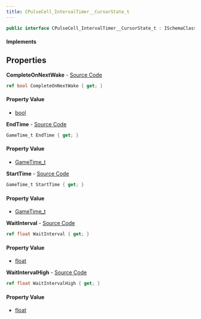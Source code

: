 ```yaml
---
title: CPulseCell_IntervalTimer__CursorState_t
---
```


```csharp
public interface CPulseCell_IntervalTimer__CursorState_t : ISchemaClass<CPulseCell_IntervalTimer__CursorState_t>, ISchemaField, ISchemaClass, INativeHandle
```

#### Implements

## Properties

**CompleteOnNextWake** - [Source Code](https://github.com/swiftly-solution/swiftlys2/blob/master/managed/src/SwiftlyS2.Generated/Schemas/Interfaces/CPulseCell_IntervalTimer__CursorState_t.cs#L24)

```csharp
ref bool CompleteOnNextWake { get; }
```

#### Property Value

- [bool](https://learn.microsoft.com/dotnet/api/system.boolean)

**EndTime** - [Source Code](https://github.com/swiftly-solution/swiftlys2/blob/master/managed/src/SwiftlyS2.Generated/Schemas/Interfaces/CPulseCell_IntervalTimer__CursorState_t.cs#L18)

```csharp
GameTime_t EndTime { get; }
```

#### Property Value

- [GameTime_t](/docs/api/shared/schemadefinitions/gametime_t)

**StartTime** - [Source Code](https://github.com/swiftly-solution/swiftlys2/blob/master/managed/src/SwiftlyS2.Generated/Schemas/Interfaces/CPulseCell_IntervalTimer__CursorState_t.cs#L16)

```csharp
GameTime_t StartTime { get; }
```

#### Property Value

- [GameTime_t](/docs/api/shared/schemadefinitions/gametime_t)

**WaitInterval** - [Source Code](https://github.com/swiftly-solution/swiftlys2/blob/master/managed/src/SwiftlyS2.Generated/Schemas/Interfaces/CPulseCell_IntervalTimer__CursorState_t.cs#L20)

```csharp
ref float WaitInterval { get; }
```

#### Property Value

- [float](https://learn.microsoft.com/dotnet/api/system.single)

**WaitIntervalHigh** - [Source Code](https://github.com/swiftly-solution/swiftlys2/blob/master/managed/src/SwiftlyS2.Generated/Schemas/Interfaces/CPulseCell_IntervalTimer__CursorState_t.cs#L22)

```csharp
ref float WaitIntervalHigh { get; }
```

#### Property Value

- [float](https://learn.microsoft.com/dotnet/api/system.single)

